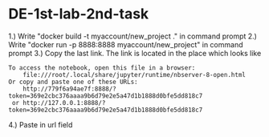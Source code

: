 # DE-1st-lab-2nd-task
1.) Write "docker build -t myaccount/new_project ." in command prompt
2.) Write "docker run -p 8888:8888 myaccount/new_project" in command prompt
3.) Copy the last link. The link is located in the place which looks like

    To access the notebook, open this file in a browser:
        file:///root/.local/share/jupyter/runtime/nbserver-8-open.html
    Or copy and paste one of these URLs:
        http://779f6a94ae7f:8888/?token=369e2cbc376aaaa9b6d79e2e5a47d1b1888d0bfe5dd818c7
     or http://127.0.0.1:8888/?token=369e2cbc376aaaa9b6d79e2e5a47d1b1888d0bfe5dd818c7

4.) Paste in url field

